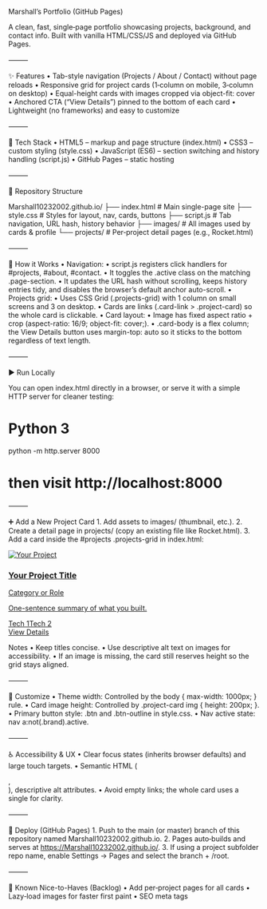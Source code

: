 Marshall’s Portfolio (GitHub Pages)

A clean, fast, single‑page portfolio showcasing projects, background, and contact info. Built with vanilla HTML/CSS/JS and deployed via GitHub Pages.

⸻

✨ Features
	•	Tab-style navigation (Projects / About / Contact) without page reloads
	•	Responsive grid for project cards (1‑column on mobile, 3‑column on desktop)
	•	Equal-height cards with images cropped via object-fit: cover
	•	Anchored CTA (“View Details”) pinned to the bottom of each card
	•	Lightweight (no frameworks) and easy to customize

⸻

🧱 Tech Stack
	•	HTML5 – markup and page structure (index.html)
	•	CSS3 – custom styling (style.css)
	•	JavaScript (ES6) – section switching and history handling (script.js)
	•	GitHub Pages – static hosting

⸻

📁 Repository Structure

Marshall10232002.github.io/
├── index.html          # Main single-page site
├── style.css           # Styles for layout, nav, cards, buttons
├── script.js           # Tab navigation, URL hash, history behavior
├── images/             # All images used by cards & profile
└── projects/           # Per‑project detail pages (e.g., Rocket.html)


⸻

🔎 How it Works
	•	Navigation:
	•	script.js registers click handlers for #projects, #about, #contact.
	•	It toggles the .active class on the matching .page-section.
	•	It updates the URL hash without scrolling, keeps history entries tidy, and disables the browser’s default anchor auto-scroll.
	•	Projects grid:
	•	Uses CSS Grid (.projects-grid) with 1 column on small screens and 3 on desktop.
	•	Cards are links (.card-link > .project-card) so the whole card is clickable.
	•	Card layout:
	•	Image has fixed aspect ratio + crop (aspect-ratio: 16/9; object-fit: cover;).
	•	.card-body is a flex column; the View Details button uses margin-top: auto so it sticks to the bottom regardless of text length.

⸻

▶️ Run Locally

You can open index.html directly in a browser, or serve it with a simple HTTP server for cleaner testing:

# Python 3
python -m http.server 8000
# then visit http://localhost:8000


⸻

➕ Add a New Project Card
	1.	Add assets to images/ (thumbnail, etc.).
	2.	Create a detail page in projects/ (copy an existing file like Rocket.html).
	3.	Add a card inside the #projects .projects-grid in index.html:

<a href="projects/your-project.html" class="card-link">
  <article class="project-card">
    <img src="images/your_image.jpg" alt="Your Project" />
    <div class="card-body">
      <h3>Your Project Title</h3>
      <p class="type">Category or Role</p>
      <p class="excerpt">One-sentence summary of what you built.</p>
      <div class="tag-row">
        <span class="tag">Tech 1</span><span class="tag">Tech 2</span>
      </div>
      <span class="btn">View Details</span>
    </div>
  </article>
</a>

Notes
	•	Keep titles concise.
	•	Use descriptive alt text on images for accessibility.
	•	If an image is missing, the card still reserves height so the grid stays aligned.

⸻

🎨 Customize
	•	Theme width: Controlled by the body { max-width: 1000px; } rule.
	•	Card image height: Controlled by .project-card img { height: 200px; }.
	•	Primary button style: .btn and .btn-outline in style.css.
	•	Nav active state: nav a:not(.brand).active.

⸻

♿ Accessibility & UX
	•	Clear focus states (inherits browser defaults) and large touch targets.
	•	Semantic HTML (<main>, <section>), descriptive alt attributes.
	•	Avoid empty links; the whole card uses a single <a> for clarity.

⸻

🚀 Deploy (GitHub Pages)
	1.	Push to the main (or master) branch of this repository named
Marshall10232002.github.io.
	2.	Pages auto‑builds and serves at https://Marshall10232002.github.io/.
	3.	If using a project subfolder repo name, enable Settings → Pages and select the branch + /root.

⸻

🧪 Known Nice-to-Haves (Backlog)
	•	Add per‑project pages for all cards
	•	Lazy‑load images for faster first paint
	•	SEO meta tags